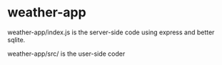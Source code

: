 # weather-app
weather-app/index.js is the server-side code using express and better sqlite.

weather-app/src/ is the user-side coder

